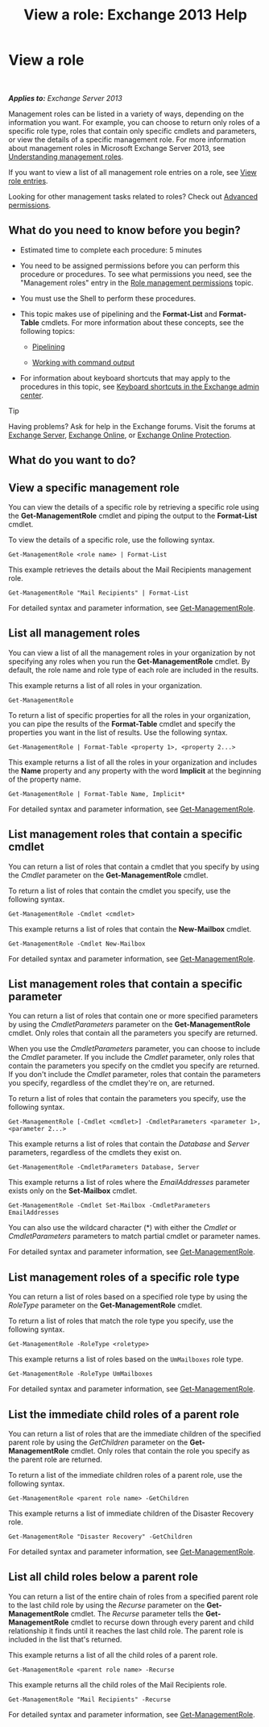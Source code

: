 ﻿---
title: 'View a role: Exchange 2013 Help'
TOCTitle: View a role
ms:assetid: 1875b15f-22db-4ede-b310-ea894d6211c8
ms:mtpsurl: https://technet.microsoft.com/en-us/library/Dd335117(v=EXCHG.150)
ms:contentKeyID: 49289181
ms.date: 12/09/2016
mtps_version: v=EXCHG.150
---

# View a role

 

_**Applies to:** Exchange Server 2013_


Management roles can be listed in a variety of ways, depending on the information you want. For example, you can choose to return only roles of a specific role type, roles that contain only specific cmdlets and parameters, or view the details of a specific management role. For more information about management roles in Microsoft Exchange Server 2013, see [Understanding management roles](understanding-management-roles-exchange-2013-help.md).

If you want to view a list of all management role entries on a role, see [View role entries](view-role-entries-exchange-2013-help.md).

Looking for other management tasks related to roles? Check out [Advanced permissions](advanced-permissions-exchange-2013-help.md).

## What do you need to know before you begin?

  - Estimated time to complete each procedure: 5 minutes

  - You need to be assigned permissions before you can perform this procedure or procedures. To see what permissions you need, see the "Management roles" entry in the [Role management permissions](role-management-permissions-exchange-2013-help.md) topic.

  - You must use the Shell to perform these procedures.

  - This topic makes use of pipelining and the **Format-List** and **Format-Table** cmdlets. For more information about these concepts, see the following topics:
    
      - [Pipelining](https://technet.microsoft.com/en-us/library/aa998260\(v=exchg.150\))
    
      - [Working with command output](working-with-command-output-exchange-2013-help.md)

  - For information about keyboard shortcuts that may apply to the procedures in this topic, see [Keyboard shortcuts in the Exchange admin center](keyboard-shortcuts-in-the-exchange-admin-center-exchange-online-protection-help.md).


> [!TIP]
> Having problems? Ask for help in the Exchange forums. Visit the forums at <A href="https://go.microsoft.com/fwlink/p/?linkid=60612">Exchange Server</A>, <A href="https://go.microsoft.com/fwlink/p/?linkid=267542">Exchange Online</A>, or <A href="https://go.microsoft.com/fwlink/p/?linkid=285351">Exchange Online Protection</A>.



## What do you want to do?

## View a specific management role

You can view the details of a specific role by retrieving a specific role using the **Get-ManagementRole** cmdlet and piping the output to the **Format-List** cmdlet.

To view the details of a specific role, use the following syntax.

    Get-ManagementRole <role name> | Format-List

This example retrieves the details about the Mail Recipients management role.

    Get-ManagementRole "Mail Recipients" | Format-List

For detailed syntax and parameter information, see [Get-ManagementRole](https://technet.microsoft.com/en-us/library/dd351125\(v=exchg.150\)).

## List all management roles

You can view a list of all the management roles in your organization by not specifying any roles when you run the **Get-ManagementRole** cmdlet. By default, the role name and role type of each role are included in the results.

This example returns a list of all roles in your organization.

    Get-ManagementRole

To return a list of specific properties for all the roles in your organization, you can pipe the results of the **Format-Table** cmdlet and specify the properties you want in the list of results. Use the following syntax.

    Get-ManagementRole | Format-Table <property 1>, <property 2...>

This example returns a list of all the roles in your organization and includes the **Name** property and any property with the word **Implicit** at the beginning of the property name.

    Get-ManagementRole | Format-Table Name, Implicit*

For detailed syntax and parameter information, see [Get-ManagementRole](https://technet.microsoft.com/en-us/library/dd351125\(v=exchg.150\)).

## List management roles that contain a specific cmdlet

You can return a list of roles that contain a cmdlet that you specify by using the *Cmdlet* parameter on the **Get-ManagementRole** cmdlet.

To return a list of roles that contain the cmdlet you specify, use the following syntax.

    Get-ManagementRole -Cmdlet <cmdlet>

This example returns a list of roles that contain the **New-Mailbox** cmdlet.

    Get-ManagementRole -Cmdlet New-Mailbox

For detailed syntax and parameter information, see [Get-ManagementRole](https://technet.microsoft.com/en-us/library/dd351125\(v=exchg.150\)).

## List management roles that contain a specific parameter

You can return a list of roles that contain one or more specified parameters by using the *CmdletParameters* parameter on the **Get-ManagementRole** cmdlet. Only roles that contain all the parameters you specify are returned.

When you use the *CmdletParameters* parameter, you can choose to include the *Cmdlet* parameter. If you include the *Cmdlet* parameter, only roles that contain the parameters you specify on the cmdlet you specify are returned. If you don't include the *Cmdlet* parameter, roles that contain the parameters you specify, regardless of the cmdlet they're on, are returned.

To return a list of roles that contain the parameters you specify, use the following syntax.

    Get-ManagementRole [-Cmdlet <cmdlet>] -CmdletParameters <parameter 1>, <parameter 2...>

This example returns a list of roles that contain the *Database* and *Server* parameters, regardless of the cmdlets they exist on.

    Get-ManagementRole -CmdletParameters Database, Server

This example returns a list of roles where the *EmailAddresses* parameter exists only on the **Set-Mailbox** cmdlet.

    Get-ManagementRole -Cmdlet Set-Mailbox -CmdletParameters EmailAddresses

You can also use the wildcard character (\*) with either the *Cmdlet* or *CmdletParameters* parameters to match partial cmdlet or parameter names.

For detailed syntax and parameter information, see [Get-ManagementRole](https://technet.microsoft.com/en-us/library/dd351125\(v=exchg.150\)).

## List management roles of a specific role type

You can return a list of roles based on a specified role type by using the *RoleType* parameter on the **Get-ManagementRole** cmdlet.

To return a list of roles that match the role type you specify, use the following syntax.

    Get-ManagementRole -RoleType <roletype>

This example returns a list of roles based on the `UmMailboxes` role type.

    Get-ManagementRole -RoleType UmMailboxes

For detailed syntax and parameter information, see [Get-ManagementRole](https://technet.microsoft.com/en-us/library/dd351125\(v=exchg.150\)).

## List the immediate child roles of a parent role

You can return a list of roles that are the immediate children of the specified parent role by using the *GetChildren* parameter on the **Get-ManagementRole** cmdlet. Only roles that contain the role you specify as the parent role are returned.

To return a list of the immediate children roles of a parent role, use the following syntax.

    Get-ManagementRole <parent role name> -GetChildren

This example returns a list of immediate children of the Disaster Recovery role.

    Get-ManagementRole "Disaster Recovery" -GetChildren

For detailed syntax and parameter information, see [Get-ManagementRole](https://technet.microsoft.com/en-us/library/dd351125\(v=exchg.150\)).

## List all child roles below a parent role

You can return a list of the entire chain of roles from a specified parent role to the last child role by using the *Recurse* parameter on the **Get-ManagementRole** cmdlet. The *Recurse* parameter tells the **Get-ManagementRole** cmdlet to recurse down through every parent and child relationship it finds until it reaches the last child role. The parent role is included in the list that's returned.

This example returns a list of all the child roles of a parent role.

    Get-ManagementRole <parent role name> -Recurse

This example returns all the child roles of the Mail Recipients role.

    Get-ManagementRole "Mail Recipients" -Recurse

For detailed syntax and parameter information, see [Get-ManagementRole](https://technet.microsoft.com/en-us/library/dd351125\(v=exchg.150\)).

